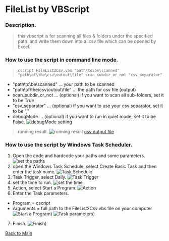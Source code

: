 # FileList by VBScript
### Description.
> this vbscript is for scanning all files & folders under the specified path. and write them down into a .csv file which can be opened by Excel.
### How to use the script in command line mode.
> `cscript FileList2Csv.vbs "path\to\be\scanned" "path\of\the\csv\outout\file" scan_subdir_or_not "csv_separator"`
- "path\to\be\scanned" ... your path to be scanned
- "path\of\the\csv\outout\file" ... the path for csv file (output)
- scan_subdir_or_not ... (optional) if you want to scan all sub-folders, set it to be True
- "csv_separator" ... (optional) if you want to use your csv separator, set it to be ","
- debugMode ... (optional) if you want to run in quiet mode, set it to be False.
![debugMode setting](images/13.png)
> running result.
![running result](images/14.png)
> [csv output file](FileList.csv)
### How to use the script by Windows Task Scheduler.
1. Open the code and hardcode your paths and some parameters.
![set the paths](images/10.png)
2. open the Windows Task Schedule, select Create Basic Task and then enter the task name.
![Task Schedule](images/01.png)
3. Task Trigger, select Daily.
![Task Trigger](images/02.png)
4. set the time to run.
![set the time](images/03.png)
5. Action, select Start a Program.
![Action](images/04.png)
6. Enter the Task parameters.
- Program = cscript
- Arguments = full path to the FileList2Csv.vbs file on your computer
![Start a Program](images/11.png))
![Task parameters](images/12.png))
7. Finish.
![Finish](images/06.png))

[Back to Main](../README.md)
